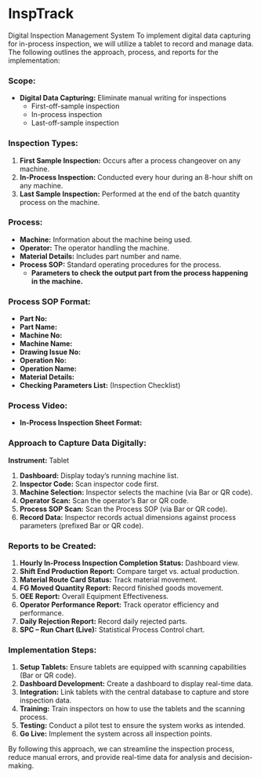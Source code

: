 # InspTrack
Digital Inspection Management System
To implement digital data capturing for in-process inspection, we will utilize a tablet to record and manage data. The following outlines the approach, process, and reports for the implementation:

### Scope:
- **Digital Data Capturing:** Eliminate manual writing for inspections
  - First-off-sample inspection
  - In-process inspection
  - Last-off-sample inspection

### Inspection Types:
1. **First Sample Inspection:** Occurs after a process changeover on any machine.
2. **In-Process Inspection:** Conducted every hour during an 8-hour shift on any machine.
3. **Last Sample Inspection:** Performed at the end of the batch quantity process on the machine.

### Process:
- **Machine:** Information about the machine being used.
- **Operator:** The operator handling the machine.
- **Material Details:** Includes part number and name.
- **Process SOP:** Standard operating procedures for the process.
  - **Parameters to check the output part from the process happening in the machine.**

### Process SOP Format:
- **Part No:**
- **Part Name:**
- **Machine No:**
- **Machine Name:**
- **Drawing Issue No:**
- **Operation No:**
- **Operation Name:**
- **Material Details:**
- **Checking Parameters List:** (Inspection Checklist)

### Process Video:
- **In-Process Inspection Sheet Format:**

### Approach to Capture Data Digitally:
**Instrument:** Tablet

1. **Dashboard:** Display today’s running machine list.
2. **Inspector Code:** Scan inspector code first.
3. **Machine Selection:** Inspector selects the machine (via Bar or QR code).
4. **Operator Scan:** Scan the operator’s Bar or QR code.
5. **Process SOP Scan:** Scan the Process SOP (via Bar or QR code).
6. **Record Data:** Inspector records actual dimensions against process parameters (prefixed Bar or QR code).

### Reports to be Created:
1. **Hourly In-Process Inspection Completion Status:** Dashboard view.
2. **Shift End Production Report:** Compare target vs. actual production.
3. **Material Route Card Status:** Track material movement.
4. **FG Moved Quantity Report:** Record finished goods movement.
5. **OEE Report:** Overall Equipment Effectiveness.
6. **Operator Performance Report:** Track operator efficiency and performance.
7. **Daily Rejection Report:** Record daily rejected parts.
8. **SPC – Run Chart (Live):** Statistical Process Control chart.

### Implementation Steps:
1. **Setup Tablets:** Ensure tablets are equipped with scanning capabilities (Bar or QR code).
2. **Dashboard Development:** Create a dashboard to display real-time data.
3. **Integration:** Link tablets with the central database to capture and store inspection data.
4. **Training:** Train inspectors on how to use the tablets and the scanning process.
5. **Testing:** Conduct a pilot test to ensure the system works as intended.
6. **Go Live:** Implement the system across all inspection points.

By following this approach, we can streamline the inspection process, reduce manual errors, and provide real-time data for analysis and decision-making.

